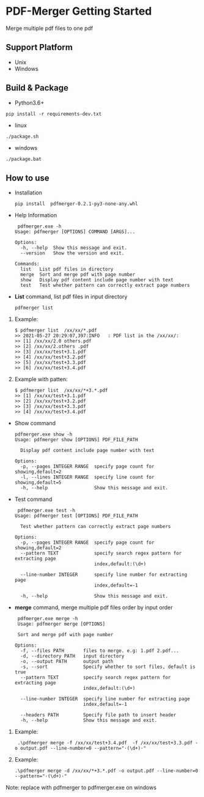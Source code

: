 # PDF-Merger Getting Started
Merge multiple pdf files to one pdf
## Support Platform
+ Unix
+ Windows

## Build & Package
+ Python3.6+
```
pip install -r requirements-dev.txt
```
- linux
```bash
./package.sh
```
- windows
```batch
./package.bat
```
## How to use
- Installation 
    ```
    pip install  pdfmerger-0.2.1-py3-none-any.whl
    ```
- Help Information
    ```
     pdfmerger.exe -h
    Usage: pdfmerger [OPTIONS] COMMAND [ARGS]...
    
    Options:
      -h, --help  Show this message and exit.
      --version   Show the version and exit.
    
    Commands:
      list   List pdf files in directory
      merge  Sort and merge pdf with page number
      show   Display pdf content include page number with text
      test   Test whether pattern can correctly extract page numbers
    
    ```
- **List** command, list pdf files in input directory
    ```
    pdfmerger list
    ```

1. Example:
    ```
    $ pdfmerger list  /xx/xx/*.pdf
    >> 2021-05-27 20:29:07,397:INFO   : PDF list in the /xx/xx/:
    >> [1] /xx/xx/2.0 others.pdf
    >> [2] /xx/xx/2.others .pdf
    >> [3] /xx/xx/test+3.1.pdf
    >> [4] /xx/xx/test+3.2.pdf
    >> [5] /xx/xx/test+3.3.pdf
    >> [6] /xx/xx/test+3.4.pdf
    ```
2. Example with patten:
    ```
    $ pdfmerger list  /xx/xx/*+3.*.pdf
    >> [1] /xx/xx/test+3.1.pdf
    >> [2] /xx/xx/test+3.2.pdf
    >> [3] /xx/xx/test+3.3.pdf
    >> [4] /xx/xx/test+3.4.pdf
    ```
- Show command
    ```
    pdfmerger.exe show -h
    Usage: pdfmerger show [OPTIONS] PDF_FILE_PATH
    
      Display pdf content include page number with text
    
    Options:
      -p, --pages INTEGER RANGE  specify page count for showing,default=2
      -l, --lines INTEGER RANGE  specify line count for showing,default=5
      -h, --help                 Show this message and exit.
    ```
- Test command
    ```
     pdfmerger.exe test -h
    Usage: pdfmerger test [OPTIONS] PDF_FILE_PATH
    
      Test whether pattern can correctly extract page numbers
    
    Options:
      -p, --pages INTEGER RANGE  specify page count for showing,default=2
      --pattern TEXT             specify search regex pattern for extracting page
                                 index,default:(\d+)
    
      --line-number INTEGER      specify line number for extracting page
                                 index,default=-1
    
      -h, --help                 Show this message and exit.
    ```

- **merge** command, merge multiple pdf files order by input order
    ```
     pdfmerger.exe merge -h
     Usage: pdfmerger merge [OPTIONS]

     Sort and merge pdf with page number

    Options:
      -f, --files PATH       files to merge. e.g: 1.pdf 2.pdf...
      -d, --directory PATH   input directory
      -o, --output PATH      output path
      -s, --sort             Specify whether to sort files, default is true
      --pattern TEXT         specify search regex pattern for extracting page
                             index,default:(\d+)
    
      --line-number INTEGER  specify line number for extracting page
                             index,default=-1
    
      --headers PATH         Specify file path to insert header
      -h, --help             Show this message and exit.
    ```
1. Example:
    ```batch
     .\pdfmerger merge -f /xx/xx/test+3.4.pdf  -f /xx/xx/test+3.3.pdf -o output.pdf --line-number=0 --pattern="·(\d+)·"
    ```
1. Example:
     ```batch
     .\pdfmerger merge -d /xx/xx/*+3.*.pdf -o output.pdf --line-number=0 --pattern="·(\d+)·"
    ```
Note: replace with pdfmerger to pdfmerger.exe on windows
